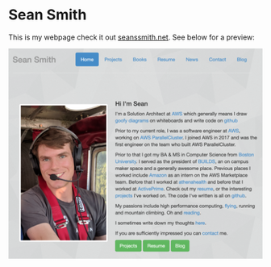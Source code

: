 Sean Smith
============

This is my webpage check it out [seanssmith.net](http://seanssmith.net). See below for a preview:

![alt tag](/img/frontpage.png)
